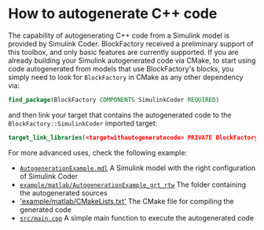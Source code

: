 # How to autogenerate C++ code

The capability of autogenerating C++ code from a Simulink model is provided by Simulink Coder. BlockFactory received a preliminary support of this toolbox, and only basic features are currently supported.
If you are already building your Simulink autogenerated code via CMake, to start using code autogenerated from models that use BlockFactory's blocks, you simply need to look for `BlockFactory` in CMake as any other dependency via:
~~~cmake
find_package(BlockFactory COMPONENTS SimulinkCoder REQUIRED)
~~~

and then link your target that contains the autogenerated code to the `BlockFactory::SimulinkCoder` imported target:
~~~cmake
target_link_libraries(<targetwithautogeneratecode> PRIVATE BlockFactory::SimulinkCoder)
~~~

For more advanced uses, check the following example:

- [`AutogenerationExample.mdl`](https://github.com/robotology/blockfactory/tree/master/example/matlab/AutogenerationExample.mdl) A Simulink model with the right configuration of Simulink Coder
- [`example/matlab/AutogenerationExample_grt_rtw`](https://github.com/robotology/blockfactory/tree/master/example/matlab/AutogenerationExample_grt_rtw) The folder containing the autogenerated sources
- ['example/matlab/CMakeLists.txt'](https://github.com/robotology/blockfactory/blob/master/example/matlab/CMakeLists.txt) The CMake file for compiling the generated code
- [`src/main.cpp`](https://github.com/robotology/blockfactory/tree/master/example/src/main.cpp) A simple main function to execute the autogenerated code
